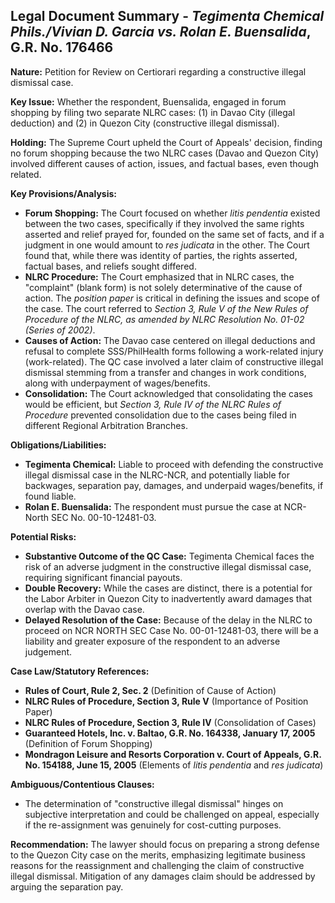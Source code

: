 ## Legal Document Summary - *Tegimenta Chemical Phils./Vivian D. Garcia vs. Rolan E. Buensalida*, G.R. No. 176466

**Nature:** Petition for Review on Certiorari regarding a constructive illegal dismissal case.

**Key Issue:** Whether the respondent, Buensalida, engaged in forum shopping by filing two separate NLRC cases: (1) in Davao City (illegal deduction) and (2) in Quezon City (constructive illegal dismissal).

**Holding:** The Supreme Court upheld the Court of Appeals' decision, finding no forum shopping because the two NLRC cases (Davao and Quezon City) involved different causes of action, issues, and factual bases, even though related.

**Key Provisions/Analysis:**

*   **Forum Shopping:** The Court focused on whether *litis pendentia* existed between the two cases, specifically if they involved the same rights asserted and relief prayed for, founded on the same set of facts, and if a judgment in one would amount to *res judicata* in the other. The Court found that, while there was identity of parties, the rights asserted, factual bases, and reliefs sought differed.
*   **NLRC Procedure:** The Court emphasized that in NLRC cases, the "complaint" (blank form) is not solely determinative of the cause of action. The *position paper* is critical in defining the issues and scope of the case. The court referred to *Section 3, Rule V of the New Rules of Procedure of the NLRC, as amended by NLRC Resolution No. 01-02 (Series of 2002)*.
*   **Causes of Action:** The Davao case centered on illegal deductions and refusal to complete SSS/PhilHealth forms following a work-related injury (work-related). The QC case involved a later claim of constructive illegal dismissal stemming from a transfer and changes in work conditions, along with underpayment of wages/benefits.
*   **Consolidation:** The Court acknowledged that consolidating the cases would be efficient, but *Section 3, Rule IV of the NLRC Rules of Procedure* prevented consolidation due to the cases being filed in different Regional Arbitration Branches.

**Obligations/Liabilities:**

*   **Tegimenta Chemical:** Liable to proceed with defending the constructive illegal dismissal case in the NLRC-NCR, and potentially liable for backwages, separation pay, damages, and underpaid wages/benefits, if found liable.
* **Rolan E. Buensalida:** The respondent must pursue the case at NCR- North SEC No. 00-10-12481-03.

**Potential Risks:**

*   **Substantive Outcome of the QC Case:** Tegimenta Chemical faces the risk of an adverse judgment in the constructive illegal dismissal case, requiring significant financial payouts.
* **Double Recovery:** While the cases are distinct, there is a potential for the Labor Arbiter in Quezon City to inadvertently award damages that overlap with the Davao case.
* **Delayed Resolution of the Case:** Because of the delay in the NLRC to proceed on NCR NORTH SEC Case No. 00-01-12481-03, there will be a liability and greater exposure of the respondent to an adverse judgement.

**Case Law/Statutory References:**

*   **Rules of Court, Rule 2, Sec. 2** (Definition of Cause of Action)
*   **NLRC Rules of Procedure, Section 3, Rule V** (Importance of Position Paper)
*   **NLRC Rules of Procedure, Section 3, Rule IV** (Consolidation of Cases)
*   **Guaranteed Hotels, Inc. v. Baltao, G.R. No. 164338, January 17, 2005** (Definition of Forum Shopping)
*   **Mondragon Leisure and Resorts Corporation v. Court of Appeals, G.R. No. 154188, June 15, 2005** (Elements of *litis pendentia* and *res judicata*)

**Ambiguous/Contentious Clauses:**

*   The determination of "constructive illegal dismissal" hinges on subjective interpretation and could be challenged on appeal, especially if the re-assignment was genuinely for cost-cutting purposes.

**Recommendation:** The lawyer should focus on preparing a strong defense to the Quezon City case on the merits, emphasizing legitimate business reasons for the reassignment and challenging the claim of constructive illegal dismissal. Mitigation of any damages claim should be addressed by arguing the separation pay.
